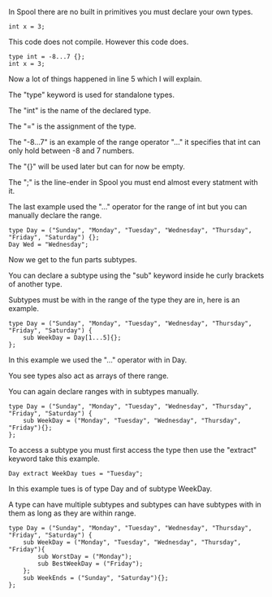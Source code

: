 In Spool there are no built in primitives you must declare your own types.
```
int x = 3;
```
This code does not compile.
However this code does.
```
type int = -8...7 {};
int x = 3;
```
Now a lot of things happened in line 5 which I will explain.

The "type" keyword is used for standalone types.

The "int" is the name of the declared type.

The "=" is the assignment of the type.

The "-8...7" is an example of the range operator "..." it specifies that int can only hold between -8 and 7 numbers.

The "{}" will be used later but can for now be empty.

The ";" is the line-ender in Spool you must end almost every statment with it.

The last example used the "..." operator for the range of int but you can manually declare the range.
```
type Day = ("Sunday", "Monday", "Tuesday", "Wednesday", "Thursday", "Friday", "Saturday") {};
Day Wed = "Wednesday";
```
Now we get to the fun parts subtypes.

You can declare a subtype using the "sub" keyword inside he curly brackets of another type.

Subtypes must be with in the range of the type they are in, here is an example.
```
type Day = ("Sunday", "Monday", "Tuesday", "Wednesday", "Thursday", "Friday", "Saturday") {
    sub WeekDay = Day[1...5]{};
};
```
In this example we used the "..." operator with in Day.

You see types also act as arrays of there range.

You can again declare ranges with in subtypes manually.
```
type Day = ("Sunday", "Monday", "Tuesday", "Wednesday", "Thursday", "Friday", "Saturday") {
    sub WeekDay = ("Monday", "Tuesday", "Wednesday", "Thursday", "Friday"){};
};
```
To access a subtype you must first access the type then use the "extract" keyword take this example.
```
Day extract WeekDay tues = "Tuesday";
```
In this example tues is of type Day and of subtype WeekDay.

A type can have multiple subtypes and subtypes can have subtypes with in them as long as they are within range.
```
type Day = ("Sunday", "Monday", "Tuesday", "Wednesday", "Thursday", "Friday", "Saturday") {
    sub WeekDay = ("Monday", "Tuesday", "Wednesday", "Thursday", "Friday"){
        sub WorstDay = ("Monday");
        sub BestWeekDay = ("Friday");
    };
    sub WeekEnds = ("Sunday", "Saturday"){};
};
```
